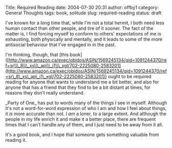 Title: Required Reading
date: 2004-07-30 20:31
author: offby1
category: General Thoughts
tags: book, solitude
slug: required-reading
status: draft

I\'ve known for a long time that, while I\'m not a total hermit, I both need less human contact than other people, and tire of it sooner. The fact of the matter is, I find forcing myself to conform to others\' expectations of me is exhausting, both physically and mentally, and it leads to some of the more antisocial behaviour that I\'ve engaged in in the past.

I\'m thinking, though, that \[this book\]([http://www.amazon.ca/exec/obidos/ASIN/1569245134/qid=1091244370/ref=sr\\\_8\\\_xs\\\_ap\\\_i1\\\_xgl/702-2225080-2583201](http://www.amazon.ca/exec/obidos/ASIN/1569245134/qid=1091244370/ref=sr\_8\_xs\_ap\_i1\_xgl/702-2225080-2583201)) ought to be required reading for anyone that wants to understand me a bit better, and also for anyone that has a friend that they find to be a bit distant at times, for reasons they don\'t really understand.

\_Party of One\_ has put to words many of the things I see in myself. Although it\'s not a word-for-word expression of who I am and how I feel about things, it *is* more accurate than not. I *am* a loner, to a large extent. And although the people in my life enrich it and make it a better place, there are frequent times that I can\'t handle any of them, and I just need to be away from it all.

It\'s a good book, and I hope that someone gets something valuable from reading it.
